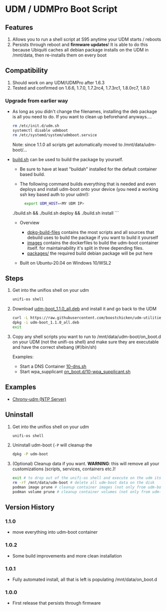 # UDM / UDMPro Boot Script

## Features

1. Allows you to run a shell script at S95 anytime your UDM starts / reboots
1. Persists through reboot and **firmware updates**! It is able to do this because Ubiquiti caches all debian package installs on the UDM in /mnt/data, then re-installs them on every boot

## Compatibility

1. Should work on any UDM/UDMPro after 1.6.3
2. Tested and confirmed on 1.6.6, 1.7.0, 1.7.2rc4, 1.7.3rc1, 1.8.0rc7, 1.8.0

### Upgrade from earlier way

* As long as you didn't change the filenames, installing the deb package is all you need to do.  If you want to clean up beforehand anyways....

    ```bash
    rm /etc/init.d/udm.sh
    systemctl disable udmboot
    rm /etc/systemd/system/udmboot.service
    ```

    Note: since 1.1.0 all scripts get automatically moved to /mnt/data/udm-boot/...

* [build.sh](build.sh) can be used to build the package by yourself.
    * Be sure to have at least "buildah" installed for the default container based build.

    * The following command builds everything that is needed and even deploys and install udm-boot onto your device (you need a working ssh key based auth to your udm!):

      ```bash
        export UDM_HOST=<MY UDM IP>
	./build.sh && ./build.sh deploy && ./build.sh install
      ```

    * Overview
        * [dpkg-build-files](dpkg-build-files)
          contains the most scripts and all sources that debuild uses to build the package if you want to build it yourself
        * [images](images)
          contains the dockerfiles to build the udm-boot container itself.
          for maintainability it's split in three depending files.
        * [packages/](packages)
          the required build debian package will be put here

    * Built on Ubuntu-20.04 on Windows 10/WSL2


## Steps

1. Get into the unifios shell on your udm

    ```bash
    unifi-os shell
    ```

2. Download [udm-boot_1.1.0_all.deb](packages/udm-boot_1.1.0_all.deb) and install it and go back to the UDM

    ```bash
    curl -L https://raw.githubusercontent.com/boostchicken/udm-utilities/master/on-boot-script/packages/udm-boot_1.1.0_all.deb -o udm-boot_1.1.0_all.deb
    dpkg -i udm-boot_1.1.0_all.deb
    exit
    ```

3. Copy any shell scripts you want to run to /mnt/data/udm-boot/on_boot.d on your UDM (not the unifi-os shell) and make sure they are executable and have the correct shebang (#!/bin/sh)

    Examples:
    * Start a DNS Container [10-dns.sh](../dns-common/on_boot.d/10-dns.sh)
    * Start wpa_supplicant [on_boot.d/10-wpa_supplicant.sh](examples/udm-files/on_boot.d/10-wpa_supplicant.sh)

## Examples

* [Chrony-udm (NTP Server)](examples/chrony-udm.md)

## Uninstall

1. Get into the unifios shell on your udm

    ```bash
    unifi-os shell
    ```

2. Uninstall udm-boot (`-P` will cleanup the 

    ```bash
    dpkg -P udm-boot
    ```

3. (Optional) Cleanup data if you want. **WARNING**: this will remove all your customizations (scripts, services, containers etc.)!

    ```bash
    exit # to drop out of the unifi-os shell and execute on the udm itself
    rm -rf /mnt/data/udm-boot # delete all udm-boot data on the disk
    podman image prune # cleanup container images (not only from udm-boot, is save if you didn't create images by yourself)
    podman volume prune # cleanup container volumes (not only from udm-boot, is save if you didn't create containers or volumes by yourself)
    ```


## Version History

### 1.1.0

* move everything into udm-boot container

### 1.0.2

* Some build improvements and more clean installation

### 1.0.1

* Fully automated install, all that is left is populating /mnt/data/on_boot.d

### 1.0.0

* First release that persists through firmware
